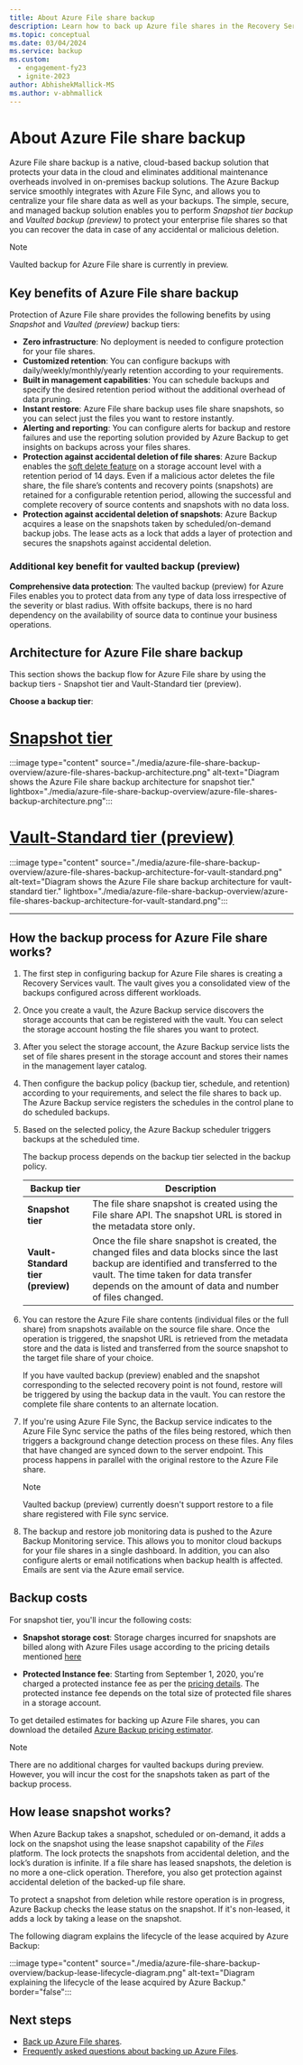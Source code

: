 ```yaml
---
title: About Azure File share backup
description: Learn how to back up Azure file shares in the Recovery Services vault
ms.topic: conceptual
ms.date: 03/04/2024
ms.service: backup
ms.custom:
  - engagement-fy23
  - ignite-2023
author: AbhishekMallick-MS
ms.author: v-abhmallick
---
```


# About Azure File share backup

Azure File share backup is a native, cloud-based backup solution that protects your data in the cloud and eliminates additional maintenance overheads involved in on-premises backup solutions. The Azure Backup service smoothly integrates with Azure File Sync, and allows you to centralize your file share data as well as your backups. The simple, secure, and managed backup solution enables you to perform *Snapshot tier backup* and *Vaulted backup (preview)* to protect your enterprise file shares so that you can recover the data in case of any accidental or malicious deletion.

>[!Note]
>Vaulted backup for Azure File share is currently in preview.

## Key benefits of Azure File share backup

Protection of Azure File share provides the following benefits by using *Snapshot* and *Vaulted (preview)* backup tiers:

* **Zero infrastructure**: No deployment is needed to configure protection for your file shares.
* **Customized retention**: You can configure backups with daily/weekly/monthly/yearly retention according to your requirements.
* **Built in management capabilities**: You can schedule backups and specify the desired retention period without the additional overhead of data pruning.
* **Instant restore**: Azure File share backup uses file share snapshots, so you can select just the files you want to restore instantly.
* **Alerting and reporting**: You can configure alerts for backup and restore failures and use the reporting solution provided by Azure Backup to get insights on backups across your files shares.
* **Protection against accidental deletion of file shares**: Azure Backup enables the [soft delete feature](../storage/files/storage-files-prevent-file-share-deletion.md) on a storage account level with a retention period of 14 days. Even if a malicious actor deletes the file share, the file share’s contents and recovery points (snapshots) are retained for a configurable retention period, allowing the successful and complete recovery of source contents and snapshots with no data loss.
* **Protection against accidental deletion of snapshots**: Azure Backup acquires a lease on the snapshots taken by scheduled/on-demand backup jobs. The lease acts as a lock that adds a layer of protection and secures the snapshots against accidental deletion.

### Additional key benefit for vaulted backup (preview)

**Comprehensive data protection**: The vaulted backup (preview) for Azure Files enables you to protect data from any type of data loss irrespective of the severity or blast radius. With offsite backups, there is no hard dependency on the availability of source data to continue your business operations.

## Architecture for Azure File share backup

This section shows the backup flow for Azure File share by using the backup tiers - Snapshot tier and Vault-Standard tier (preview).

**Choose a backup tier**:

# [Snapshot tier](#tab/snapshot)

:::image type="content" source="./media/azure-file-share-backup-overview/azure-file-shares-backup-architecture.png" alt-text="Diagram shows the Azure File share backup architecture for snapshot tier." lightbox="./media/azure-file-share-backup-overview/azure-file-shares-backup-architecture.png":::

# [Vault-Standard tier (preview)](#tab/vault-standard)

:::image type="content" source="./media/azure-file-share-backup-overview/azure-file-shares-backup-architecture-for-vault-standard.png" alt-text="Diagram shows the Azure File share backup architecture for vault-standard tier." lightbox="./media/azure-file-share-backup-overview/azure-file-shares-backup-architecture-for-vault-standard.png":::

---

## How the backup process for Azure File share works?

1. The first step in configuring backup for Azure File shares is creating a Recovery Services vault. The vault gives you a consolidated view of the backups configured across different workloads.

2. Once you create a vault, the Azure Backup service discovers the storage accounts that can be registered with the vault. You can select the storage account hosting the file shares you want to protect.

3. After you select the storage account, the Azure Backup service lists the set of file shares present in the storage account and stores their names in the management layer catalog.

4. Then configure the backup policy (backup tier, schedule, and retention) according to your requirements, and select the file shares to back up. The Azure Backup service registers the schedules in the control plane to do scheduled backups.

5. Based on the selected policy, the Azure Backup scheduler triggers backups at the scheduled time.

   The backup process depends on the backup tier selected in the backup policy.

   | Backup tier | Description |
   | --- | --- |
   | **Snapshot tier** | The file share snapshot is created using the File share API. The snapshot URL is stored in the metadata store only. |
   | **Vault-Standard tier (preview)** | Once the file share snapshot is created, the changed files and data blocks since the last backup are identified and transferred to the vault. The time taken for data transfer depends on the amount of data and number of files changed. |

6. You can restore the Azure File share contents (individual files or the full share) from snapshots available on the source file share. Once the operation is triggered, the snapshot URL is retrieved from the metadata store and the data is listed and transferred from the source snapshot to the target file share of your choice.

   If you have vaulted backup (preview) enabled and the snapshot corresponding to the selected recovery point is not found, restore will be triggered by using the backup data in the vault. You can restore the complete file share contents to an alternate location.

7. If you're using Azure File Sync, the Backup service indicates to the Azure File Sync service the paths of the files being restored, which then triggers a background change detection process on these files. Any files that have changed are synced down to the server endpoint. This process happens in parallel with the original restore to the Azure File share.

   >[!Note]
   >Vaulted backup (preview) currently doesn't support restore to a file share registered with File sync service.

8. The backup and restore job monitoring data is pushed to the Azure Backup Monitoring service. This allows you to monitor cloud backups for your file shares in a single dashboard. In addition, you can also configure alerts or email notifications when backup health is affected. Emails are sent via the Azure email service.

## Backup costs

For snapshot tier, you'll incur the following costs:

- **Snapshot storage cost**: Storage charges incurred for snapshots are billed along with Azure Files usage according to the pricing details mentioned [here](https://azure.microsoft.com/pricing/details/storage/files/)

- **Protected Instance fee**: Starting from September 1, 2020, you're charged a protected instance fee as per the [pricing details](https://azure.microsoft.com/pricing/details/backup/). The protected instance fee depends on the total size of protected file shares in a storage account.

To get detailed estimates for backing up Azure File shares, you can download the detailed [Azure Backup pricing estimator](https://aka.ms/AzureBackupCostEstimates).  

>[!Note]
>There are no additional charges for vaulted backups during preview. However, you will incur the cost for the snapshots taken as part of the backup process.

## How lease snapshot works?

When Azure Backup takes a snapshot, scheduled or on-demand, it adds a lock on the snapshot using the lease snapshot capability of the _Files_ platform. The lock protects the snapshots from accidental deletion, and the lock’s duration is infinite. If a file share has leased snapshots, the deletion is no more a one-click operation. Therefore, you also get protection against accidental deletion of the backed-up file share.

To protect a snapshot from deletion while restore operation is in progress, Azure Backup checks the lease status on the snapshot. If it's non-leased, it adds a lock by taking a lease on the snapshot.

The following diagram explains the lifecycle of the lease acquired by Azure Backup:

:::image type="content" source="./media/azure-file-share-backup-overview/backup-lease-lifecycle-diagram.png" alt-text="Diagram explaining the lifecycle of the lease acquired by Azure Backup." border="false":::

## Next steps

* [Back up Azure File shares](backup-afs.md).
* [Frequently asked questions about backing up Azure Files](backup-azure-files-faq.yml).
